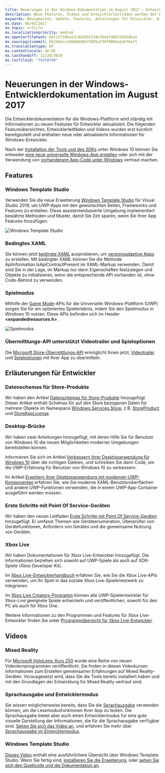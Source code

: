 ```yaml
---
title: Neuerungen in der Windows-Dokumentation im August 2017 – Entwickeln von UWP-Apps
description: Neue Features, Videos und Entwicklerleitfäden wurden der Entwicklerdokumentation für Windows 10 im August 2017 hinzugefügt.
keywords: Neuigkeiten, Update, Features, Anleitungen für Entwickler, Windows 10, 1708
ms.date: 08/03/2017
ms.topic: article
ms.localizationpriority: medium
ms.openlocfilehash: b4cc5f10ba23c942851f34ef64afd887d265dba1
ms.sourcegitcommit: b52ddecccb9e68dbb71695af3078005a2eb78af1
ms.translationtype: HT
ms.contentlocale: de-DE
ms.lasthandoff: 11/20/2019
ms.locfileid: "74259780"
---
```

# <a name="whats-new-in-the-windows-developer-docs-in-august-2017"></a>Neuerungen in der Windows-Entwicklerdokumentation im August 2017

Die Entwicklerdokumentation für die Windows-Plattform wird ständig mit Informationen zu neuen Features für Entwickler aktualisiert. Die folgenden Featureübersichten, Entwicklerleitfäden und Videos wurden erst kürzlich bereitgestellt und enthalten neue oder aktualisierte Informationen für Windows-Entwickler.

Nach der [Installation der Tools und des SDKs](https://developer.microsoft.com/windows/downloads#_blank) unter Windows 10 können Sie entweder [eine neue universelle Windows-App erstellen](../get-started/your-first-app.md) oder sich mit der Verwendung von [vorhandenem App-Code unter Windows](../porting/index.md) vertraut machen.

## <a name="features"></a>Features

### <a name="windows-template-studio"></a>Windows Template Studio

Verwenden Sie die neue Erweiterung [Windows Template Studio](https://marketplace.visualstudio.com/items?itemName=WASTeamAccount.WindowsTemplateStudio) für Visual Studio 2019, um UWP-Apps mit den gewünschten Seiten, Frameworks und Features zu erstellen. Diese assistentenbasierte Umgebung implementiert bewährte Methoden und Muster, damit Sie Zeit sparen, wenn Sie Ihrer App Features hinzufügen.

![Windows Template Studio](images/template-studio.png)

### <a name="conditional-xaml"></a>Bedingtes XAML

Sie können jetzt [bedingte XAML](../debug-test-perf/conditional-xaml.md) ausprobieren, um [versionsadaptive Apps](../debug-test-perf/version-adaptive-apps.md) zu erstellen. Mit bedingter XAML können Sie die Methode ApiInformation.IsApiContractPresent im XAML-Markup verwenden. Damit sind Sie in der Lage, im Markup nur dann Eigenschaften festzulegen und Objekte zu initialisieren, wenn die entsprechende API vorhanden ist, ohne Code-Behind zu verwenden.

### <a name="game-mode"></a>Spielmodus

Mithilfe der [Game Mode](https://docs.microsoft.com/previous-versions/windows/desktop/gamemode/game-mode-portal)-APIs für die Universelle Windows-Plattform (UWP) sorgen Sie für ein optimiertes Spielerlebnis, indem Sie den Spielmodus in Windows 10 nutzen. Diese APIs befinden sich im Header **&lt;expandedresources.h&gt;** .

![Spielmodus](images/game-mode.png)

### <a name="submission-api-supports-video-trailers-and-gaming-options"></a>Übermittlungs-API unterstützt Videotrailer und Spieloptionen

Die [Microsoft Store-Übermittlungs-API](../monetize/create-and-manage-submissions-using-windows-store-services.md) ermöglicht Ihnen jetzt, [Videotrailer](../monetize/manage-app-submissions.md#trailer-object) und [Spieloptionen](../monetize/manage-app-submissions.md#gaming-options-object) mit Ihrer App zu übermitteln.


## <a name="developer-guidance"></a>Erläuterungen für Entwickler

### <a name="data-schemas-for-store-products"></a>Datenschemas für Store-Produkte

Wir haben den Artikel [Datenschemas für Store-Produkte](../monetize/data-schemas-for-store-products.md) hinzugefügt. Dieser Artikel enthält Schemas für auf den Store bezogenen Daten für mehrere Objekte im Namespace [Windows.Services.Store](https://docs.microsoft.com/uwp/api/windows.services.store), z.B. [StoreProduct](https://docs.microsoft.com/uwp/api/windows.services.store.storeproduct) und [StoreAppLicense](https://docs.microsoft.com/uwp/api/windows.services.store.storeapplicense).

### <a name="desktop-bridge"></a>Desktop-Brücke

Wir haben zwei Anleitungen hinzugefügt, mit deren Hilfe Sie für Benutzer von Windows 10 die neuen Möglichkeiten moderner Umgebungen bereitstellen können.

Informieren Sie sich im Artikel [Verbessern Ihrer Desktopanwendung für Windows 10](https://docs.microsoft.com/windows/uwp/porting/desktop-to-uwp-enhance) über die richtigen Dateien, und schreiben Sie dann Code, um die UWP-Erfahrung für Benutzer von Windows 10 zu verbessern.  

Im Artikel [Erweitern Ihrer Desktopanwendung mit modernen UWP-Komponenten](https://docs.microsoft.com/windows/uwp/porting/desktop-to-uwp-extend) erfahren Sie, wie Sie moderne XAML-Benutzeroberflächen und andere UWP-Funktionen verwenden, die in einem UWP-App-Container ausgeführt werden müssen.

### <a name="getting-started-with-point-of-service"></a>Erste Schritte mit Point Of Service-Geräten

Wir haben den neuen Leitfaden [Erste Schritte mit Point Of Service-Geräten](https://docs.microsoft.com/en-us/windows/uwp/devices-sensors/pos-get-started) hinzugefügt. Er umfasst Themen wie Geräteenumeration, Überprüfen von Gerätefunktionen, Anfordern von Geräten und die gemeinsame Nutzung von Geräten. 

### <a name="xbox-live"></a>Xbox Live

Wir haben Dokumentationen für Xbox Live-Entwickler hinzugefügt. Die Informationen beziehen sich sowohl auf UWP-Spiele als auch auf XDK-Spiele (Xbox Developer Kit).

Im [Xbox Live-Entwicklerhandbuch](https://docs.microsoft.com//gaming/xbox-live/index) erfahren Sie, wie Sie die Xbox Live-APIs verwenden, um Ihr Spiel in das soziale Xbox Live-Spielenetzwerk zu integrieren.

Im [Xbox Live Creators-Programm](https://docs.microsoft.com//gaming/xbox-live/get-started-with-creators/get-started-with-xbox-live-creators) können alle UWP-Spielentwickler für Xbox-Live geeignete Spiele entwickeln und veröffentlichen, sowohl für den PC als auch für Xbox One.

Weitere Informationen zu den Programmen und Features für Xbox Live-Entwickler finden Sie unter [Programmübersicht für Xbox Live-Entwickler](https://docs.microsoft.com//gaming/xbox-live/developer-program-overview).

## <a name="videos"></a>Videos

### <a name="mixed-reality"></a>Mixed Reality

Für [Microsoft HoloLens: Kurs 250](https://developer.microsoft.com/en-us/windows/mixed-reality/mixed_reality_250) wurde eine Reihe von neuen Videolernprogrammen veröffentlicht. Sie finden in diesen Videokursen Informationen zum Erstellen gemeinsamer Erfahrungen auf Mixed Reality-Geräten. Vorausgesetzt wird, dass Sie die Tools bereits installiert haben und mit den Grundlagen der Entwicklung für Mixed Reality vertraut sind.

### <a name="narrator-and-dev-mode"></a>Sprachausgabe und Entwicklermodus

Sie wissen möglicherweise bereits, dass Sie die [Sprachausgabe](https://support.microsoft.com/help/22798/windows-10-complete-guide-to-narrator) verwenden können, um die Lesemodusfunktionen Ihrer App zu testen. Die Sprachausgabe bietet aber auch einen Entwicklermodus für eine gute visuelle Darstellung der Informationen, die für die Sprachausgabe verfügbar sind. [Sehen Sie sich das Video an](https://channel9.msdn.com/Blogs/One-Dev-Minute/Using-Narrator-and-Dev-Mode), und erfahren Sie mehr über [Sprachausgabe im Entwicklermodus](https://channel9.msdn.com/Blogs/One-Dev-Minute/Using-Narrator-and-Dev-Mode).

### <a name="windows-template-studio"></a>Windows Template Studio

[Dieses Video](https://channel9.msdn.com/Blogs/One-Dev-Minute/Getting-Started-with-Windows-Template-Studio) enthält eine ausführlichere Übersicht über Windows Template Studio. Wenn Sie fertig sind, [installieren Sie die Erweiterung](https://marketplace.visualstudio.com/items?itemName=WASTeamAccount.WindowsTemplateStudio), oder [sehen Sie sich den Quellcode und die Dokumentation an](https://marketplace.visualstudio.com/items?itemName=WASTeamAccount.WindowsTemplateStudio).